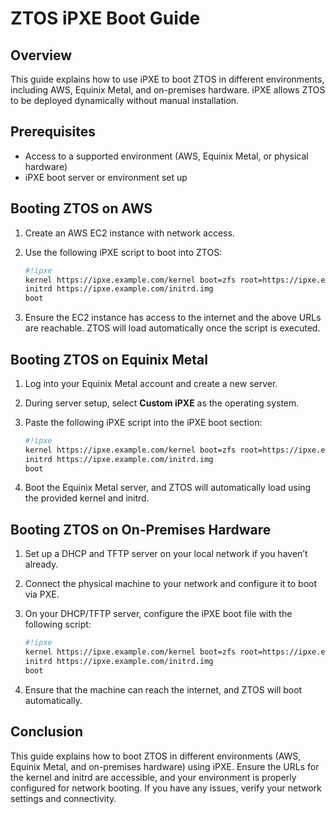 # ZTOS iPXE Boot Guide

## Overview

This guide explains how to use iPXE to boot ZTOS in different environments, including AWS, Equinix Metal, and on-premises hardware. iPXE allows ZTOS to be deployed dynamically without manual installation.

## Prerequisites

- Access to a supported environment (AWS, Equinix Metal, or physical hardware)
- iPXE boot server or environment set up

## Booting ZTOS on AWS

1. Create an AWS EC2 instance with network access.
2. Use the following iPXE script to boot into ZTOS:

	```bash
	#!ipxe  
	kernel https://ipxe.example.com/kernel boot=zfs root=https://ipxe.example.com/root.img  
	initrd https://ipxe.example.com/initrd.img  
	boot

3. Ensure the EC2 instance has access to the internet and the above URLs are reachable. ZTOS will load automatically once the script is executed.

## Booting ZTOS on Equinix Metal

1. Log into your Equinix Metal account and create a new server.
2. During server setup, select **Custom iPXE** as the operating system.
3. Paste the following iPXE script into the iPXE boot section:

	```bash
	#!ipxe  
	kernel https://ipxe.example.com/kernel boot=zfs root=https://ipxe.example.com/root.img  
	initrd https://ipxe.example.com/initrd.img  
	boot

4. Boot the Equinix Metal server, and ZTOS will automatically load using the provided kernel and initrd.

## Booting ZTOS on On-Premises Hardware

1. Set up a DHCP and TFTP server on your local network if you haven’t already.
2. Connect the physical machine to your network and configure it to boot via PXE.
3. On your DHCP/TFTP server, configure the iPXE boot file with the following script:

	```bash
	#!ipxe  
	kernel https://ipxe.example.com/kernel boot=zfs root=https://ipxe.example.com/root.img  
	initrd https://ipxe.example.com/initrd.img  
	boot

4. Ensure that the machine can reach the internet, and ZTOS will boot automatically.

## Conclusion

This guide explains how to boot ZTOS in different environments (AWS, Equinix Metal, and on-premises hardware) using iPXE. Ensure the URLs for the kernel and initrd are accessible, and your environment is properly configured for network booting. If you have any issues, verify your network settings and connectivity.
